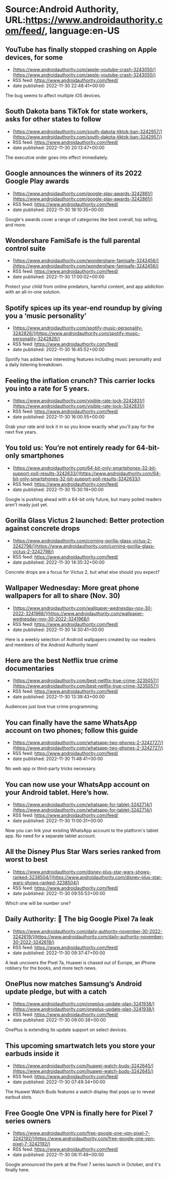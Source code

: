 # Source:Android Authority, URL:https://www.androidauthority.com/feed/, language:en-US

## YouTube has finally stopped crashing on Apple devices, for some
 - [https://www.androidauthority.com/apple-youtube-crash-3243050/](https://www.androidauthority.com/apple-youtube-crash-3243050/)
 - RSS feed: https://www.androidauthority.com/feed/
 - date published: 2022-11-30 22:48:41+00:00

The bug seems to affect multiple iOS devices.

## South Dakota bans TikTok for state workers, asks for other states to follow
 - [https://www.androidauthority.com/south-dakota-tiktok-ban-3242957/](https://www.androidauthority.com/south-dakota-tiktok-ban-3242957/)
 - RSS feed: https://www.androidauthority.com/feed/
 - date published: 2022-11-30 20:13:47+00:00

The executive order goes into effect immediately.

## Google announces the winners of its 2022 Google Play awards
 - [https://www.androidauthority.com/google-play-awards-3242861/](https://www.androidauthority.com/google-play-awards-3242861/)
 - RSS feed: https://www.androidauthority.com/feed/
 - date published: 2022-11-30 18:10:35+00:00

Google's awards cover a range of categories like best overall, top selling, and more.

## Wondershare FamiSafe is the full parental control suite
 - [https://www.androidauthority.com/wondershare-famisafe-3242456/](https://www.androidauthority.com/wondershare-famisafe-3242456/)
 - RSS feed: https://www.androidauthority.com/feed/
 - date published: 2022-11-30 17:00:02+00:00

Protect your child from online predators, harmful content, and app addiction with an all-in-one solution.

## Spotify spices up its year-end roundup by giving you a ‘music personality’
 - [https://www.androidauthority.com/spotify-music-personality-3242826/](https://www.androidauthority.com/spotify-music-personality-3242826/)
 - RSS feed: https://www.androidauthority.com/feed/
 - date published: 2022-11-30 16:45:52+00:00

Spotify has added two interesting features including music personality and a daily listening breakdown.

## Feeling the inflation crunch? This carrier locks you into a rate for 5 years.
 - [https://www.androidauthority.com/visible-rate-lock-3242831/](https://www.androidauthority.com/visible-rate-lock-3242831/)
 - RSS feed: https://www.androidauthority.com/feed/
 - date published: 2022-11-30 16:00:55+00:00

Grab your rate and lock it in so you know exactly what you'll pay for the next five years.

## You told us: You’re not entirely ready for 64-bit-only smartphones
 - [https://www.androidauthority.com/64-bit-only-smartphones-32-bit-support-poll-results-3242633/](https://www.androidauthority.com/64-bit-only-smartphones-32-bit-support-poll-results-3242633/)
 - RSS feed: https://www.androidauthority.com/feed/
 - date published: 2022-11-30 15:30:19+00:00

Google is pushing ahead with a 64-bit only future, but many polled readers aren't ready just yet.

## Gorilla Glass Victus 2 launched: Better protection against concrete drops
 - [https://www.androidauthority.com/corning-gorilla-glass-victus-2-3242798/](https://www.androidauthority.com/corning-gorilla-glass-victus-2-3242798/)
 - RSS feed: https://www.androidauthority.com/feed/
 - date published: 2022-11-30 14:35:32+00:00

Concrete drops are a focus for Victus 2, but what else should you expect?

## Wallpaper Wednesday: More great phone wallpapers for all to share (Nov. 30)
 - [https://www.androidauthority.com/wallpaper-wednesday-nov-30-2022-3241968/](https://www.androidauthority.com/wallpaper-wednesday-nov-30-2022-3241968/)
 - RSS feed: https://www.androidauthority.com/feed/
 - date published: 2022-11-30 14:30:41+00:00

Here is a weekly selection of Android wallpapers created by our readers and members of the Android Authority team!

## Here are the best Netflix true crime documentaries
 - [https://www.androidauthority.com/best-netflix-true-crime-3235057/](https://www.androidauthority.com/best-netflix-true-crime-3235057/)
 - RSS feed: https://www.androidauthority.com/feed/
 - date published: 2022-11-30 13:39:43+00:00

Audiences just love true crime programming.

## You can finally have the same WhatsApp account on two phones; follow this guide
 - [https://www.androidauthority.com/whatsapp-two-phones-2-3242727/](https://www.androidauthority.com/whatsapp-two-phones-2-3242727/)
 - RSS feed: https://www.androidauthority.com/feed/
 - date published: 2022-11-30 11:48:41+00:00

No web app or third-party tricks necessary.

## You can now use your WhatsApp account on your Android tablet. Here’s how.
 - [https://www.androidauthority.com/whatsapp-for-tablet-3242714/](https://www.androidauthority.com/whatsapp-for-tablet-3242714/)
 - RSS feed: https://www.androidauthority.com/feed/
 - date published: 2022-11-30 11:00:31+00:00

Now you can link your existing WhatsApp account to the platform's tablet app. No need for a separate tablet account.

## All the Disney Plus Star Wars series ranked from worst to best
 - [https://www.androidauthority.com/disney-plus-star-wars-shows-ranked-3238504/](https://www.androidauthority.com/disney-plus-star-wars-shows-ranked-3238504/)
 - RSS feed: https://www.androidauthority.com/feed/
 - date published: 2022-11-30 09:55:53+00:00

Which one will be number one?

## Daily Authority: 📱 The big Google Pixel 7a leak
 - [https://www.androidauthority.com/daily-authority-november-30-2022-3242619/](https://www.androidauthority.com/daily-authority-november-30-2022-3242619/)
 - RSS feed: https://www.androidauthority.com/feed/
 - date published: 2022-11-30 09:37:47+00:00

A leak uncovers the Pixel 7a, Huawei is chased out of Europe, an iPhone robbery for the books, and more tech news.

## OnePlus now matches Samsung’s Android update pledge, but with a catch
 - [https://www.androidauthority.com/oneplus-update-plan-3241938/](https://www.androidauthority.com/oneplus-update-plan-3241938/)
 - RSS feed: https://www.androidauthority.com/feed/
 - date published: 2022-11-30 09:00:38+00:00

OnePlus is extending its update support on select devices.

## This upcoming smartwatch lets you store your earbuds inside it
 - [https://www.androidauthority.com/huawei-watch-buds-3242645/](https://www.androidauthority.com/huawei-watch-buds-3242645/)
 - RSS feed: https://www.androidauthority.com/feed/
 - date published: 2022-11-30 07:49:34+00:00

The Huawei Watch Buds features a watch display that pops up to reveal earbud slots.

## Free Google One VPN is finally here for Pixel 7 series owners
 - [https://www.androidauthority.com/free-google-one-vpn-pixel-7-3242192/](https://www.androidauthority.com/free-google-one-vpn-pixel-7-3242192/)
 - RSS feed: https://www.androidauthority.com/feed/
 - date published: 2022-11-30 06:11:49+00:00

Google announced the perk at the Pixel 7 series launch in October, and it's finally here.

